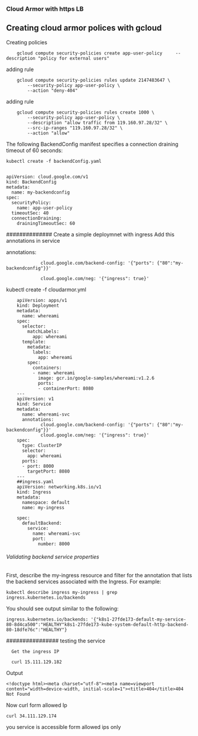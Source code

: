 ###  Cloud Armor with https LB

##  Creating cloud armor polices with gcloud 

Creating policies

		gcloud compute security-policies create app-user-policy     --description "policy for external users"  
adding rule 

		gcloud compute security-policies rules update 2147483647 \     
			--security-policy app-user-policy \           
			--action "deny-404"

adding rule 

		gcloud compute security-policies rules create 1000 \
			--security-policy app-user-policy \
			--description "allow traffic from 119.160.97.28/32" \
			--src-ip-ranges "119.160.97.28/32" \
			--action "allow"



The following BackendConfig manifest specifies a connection draining timeout of 60 seconds:

    kubectl create -f backendConfig.yaml


    apiVersion: cloud.google.com/v1
    kind: BackendConfig
    metadata:
      name: my-backendconfig
    spec:
      securityPolicy:
        name: app-user-policy
      timeoutSec: 40
      connectionDraining:
        drainingTimeoutSec: 60



############## Create a simple deploymnet with ingress 
Add this annotations in service

annotations:

                 cloud.google.com/backend-config: '{"ports": {"80":"my-backendconfig"}}'
                 
                 cloud.google.com/neg: '{"ingress": true}'

kubectl create -f cloudarmor.yml 

        apiVersion: apps/v1
        kind: Deployment
        metadata:
          name: whereami
        spec:
          selector:
            matchLabels:
              app: whereami
          template:
            metadata:
              labels:
                app: whereami
            spec:
              containers:
              - name: whereami
                image: gcr.io/google-samples/whereami:v1.2.6
                ports:
                - containerPort: 8080
        ---
        apiVersion: v1
        kind: Service
        metadata:
          name: whereami-svc
          annotations:
                 cloud.google.com/backend-config: '{"ports": {"80":"my-backendconfig"}}'
                 cloud.google.com/neg: '{"ingress": true}' 
        spec:
          type: ClusterIP
          selector:
            app: whereami
          ports:
          - port: 8000 
            targetPort: 8080
        ---
        ##ingress.yaml
        apiVersion: networking.k8s.io/v1
        kind: Ingress
        metadata:
          namespace: default
          name: my-ingress

        spec:
          defaultBackend:
            service:
              name: whereami-svc
              port:
                number: 8000


###### Validating backend service properties

First, describe the my-ingress resource and filter for the annotation that lists the backend services associated with the Ingress. For example:


    kubectl describe ingress my-ingress | grep ingress.kubernetes.io/backends

You should see output similar to the following:

    ingress.kubernetes.io/backends: '{"k8s1-27fde173-default-my-service-80-8d4ca500":"HEALTHY"k8s1-27fde173-kube-system-default-http-backend-80-18dfe76c":"HEALTHY"}


################ testing the service 

      Get the ingress IP

      curl 15.111.129.182
Output       
  
    <!doctype html><meta charset="utf-8"><meta name=viewport content="width=device-width, initial-scale=1"><title>404</title>404 Not Found

Now curl form allowed Ip 

    curl 34.111.129.174

you service is accessible  form allowed ips only 
